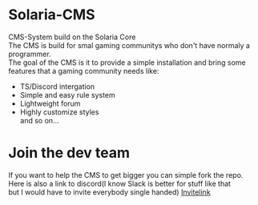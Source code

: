 # Solaria-CMS
CMS-System build on the Solaria Core   
The CMS is build for smal gaming communitys who don't have normaly a programmer.  
The goal of the CMS is it to provide a simple installation and bring some  
features that a gaming community needs like:   
* TS/Discord intergation  
* Simple and easy rule system  
* Lightweight forum
* Highly customize styles   
and so on...    

# Join the dev team
If you want to help the CMS to get bigger you can simple fork the repo.  
Here is also a link to discord(I know Slack is better for stuff like that   
but I would have to invite everybody single handed) [Invitelink](https://discord.gg/uDnah67)

